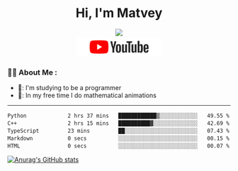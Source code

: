 <h1 align="center">Hi, I'm Matvey</h1>

<div id="header" align="center">
  <img src="https://media.giphy.com/media/M9gbBd9nbDrOTu1Mqx/giphy.gif" width="100"/>
</div>

<div align="center" id="badges">
  <a href="https://www.youtube.com/@matveymerzlikin">
    <img src="/assets/youtube.png" width="192px" alt="Youtube Badge"/>
  </a>
</div>

### :man_technologist: About Me :

- 📘: I'm studying to be a programmer
- 🌳: In my free time I do mathematical animations
---
<!--START_SECTION:waka-->

```txt
Python             2 hrs 37 mins   ████████████▒░░░░░░░░░░░░   49.55 %
C++                2 hrs 15 mins   ██████████▓░░░░░░░░░░░░░░   42.69 %
TypeScript         23 mins         ██░░░░░░░░░░░░░░░░░░░░░░░   07.43 %
Markdown           0 secs          ░░░░░░░░░░░░░░░░░░░░░░░░░   00.15 %
HTML               0 secs          ░░░░░░░░░░░░░░░░░░░░░░░░░   00.07 %
```

<!--END_SECTION:waka-->

[![Anurag's GitHub stats](https://github-readme-stats.vercel.app/api?username=Merzlikin-Matvey&theme=vision-friendly-dark)](https://github.com/anuraghazra/github-readme-stats)


